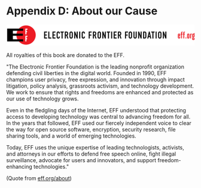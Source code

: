 
# Appendix D: About our Cause

![](images/42-backmatter/eff-logo-name-url.jpg)

All royalties of this book are donated to the EFF.

"The Electronic Frontier Foundation is the leading nonprofit organization defending civil liberties in the digital world. Founded in 1990, EFF champions user privacy, free expression, and innovation through impact litigation, policy analysis, grassroots activism, and technology development. We work to ensure that rights and freedoms are enhanced and protected as our use of technology grows.

Even in the fledgling days of the Internet, EFF understood that protecting access to developing technology was central to advancing freedom for all. In the years that followed, EFF used our fiercely independent voice to clear the way for open source software, encryption, security research, file sharing tools, and a world of emerging technologies.

Today, EFF uses the unique expertise of leading technologists, activists, and attorneys in our efforts to defend free speech online, fight illegal surveillance, advocate for users and innovators, and support freedom-enhancing technologies."

(Quote from [eff.org/about](http:/eff.org/about))
